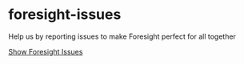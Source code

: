 # foresight-issues

Help us by reporting issues to make Foresight perfect for all together


[Show Foresight Issues](https://github.com/runforesight/foresight-issues/issues)

